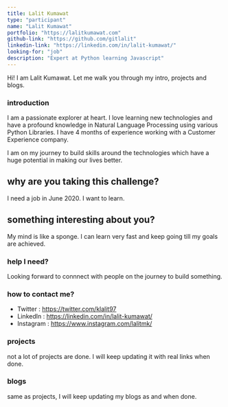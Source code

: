 ```yaml
---
title: Lalit Kumawat
type: "participant"
name: "Lalit Kumawat"
portfolio: "https://lalitkumawat.com"
github-link: "https://github.com/gitlalit"
linkedin-link: "https://linkedin.com/in/lalit-kumawat/"
looking-for: "job"
description: "Expert at Python learning Javascript"
---
```


Hi! I am Lalit Kumawat. Let me walk you through my intro, projects and blogs.

### introduction

I am a passionate explorer at heart. I love learning new technologies and have a profound knowledge in Natural Language Processing using various Python Libraries. I have 4 months of experience working with a Customer Experience company.

I am on my journey to build skills around the technologies which have a huge potential in making our lives better.

## why are you taking this challenge?

I need a job in June 2020.
I want to learn.

## something interesting about you?

My mind is like a sponge. I can learn very fast and keep going till my goals are achieved.

### help I need?

Looking forward to connnect with people on the journey to build something.

### how to contact me?

- Twitter : https://twitter.com/klalit97
- LinkedIn : https://linkedin.com/in/lalit-kumawat/
- Instagram : https://www.instagram.com/lalitmk/

### projects

not a lot of projects are done. I will keep updating it with real links when done.


### blogs

same as projects, I will keep updating my blogs as and when done.

